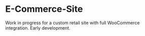 # E-Commerce-Site
Work in progress for a custom retail site with full WooCommerce integration. Early development.
